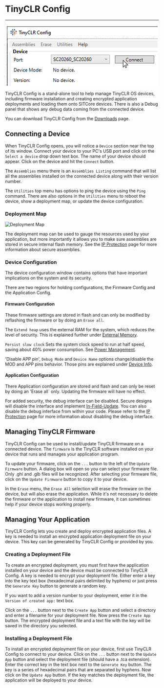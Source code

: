 # TinyCLR Config
---
![TinyCLR Config](images/tinyclr-config.png)

TinyCLR Config is a stand-alone tool to help manage TinyCLR OS devices, including firmware installation and creating encrypted application deployments and loading them onto SITCore devices. There is also a Debug panel that shows any debug data coming from the connected device.

You can download TinyCLR Config from the [Downloads](downloads.md) page.

## Connecting a Device
When TinyCLR Config opens, you will notice a `Device` section near the top of its window. Connect your device to your PC's USB port and click on the `Select a device` drop down text box. The name of your device should appear. Click on the device and hit the `Connect` button.

The `Assemblies` menu there is an `Assemblies Listing` command that will list all the assemblies installed on the connected device along with their version number.

The `Utilities` top menu has options to ping the device using the `Ping` command. There are also options in the `Utilities` menu to reboot the device, show a deployment map, or update the device configuration.

### Deployment Map
![Deployment Map](images/deployment-map.png)

The deployment map can be used to gauge the resources used by your application, but more importantly it allows you to make sure assemblies are stored in secure internal flash memory. See the [IP Protection](tutorials/ip-protection.md) page for more information about secure assemblies.

### Device Configuration

The device configuration window contains options that have important implications on the system and its security.

There are two regions for holding configurations, the Firmware Config and the Application Config.

#### Firmware Configuration
These firmware settings are stored in flash and can only be modified by reflashing the firmware or by doing an `Erase all`.

The `Extend heap` uses the external RAM for the system, which reduces the level of security. This is explained further under [External Memory](tutorials/external-memory.md).

`Persist slow clock` Sets the system clock speed to run at half speed, saving about 40% power consumption. See [Power Management](tutorials/power-management.md).

'Disable APP pin', `Debug Mode` and `Device Name` options change/disable the MOD and APP pins behavior. Those pins are explained under [Device Info](tutorials/device-info.md).

#### Application Configuration
There Application configuration are stored and flash and can only be reset by doing an 'Erase all` only. Updating the firmware will have no effect.

For added security, the debug interface can be disabled. Secure designs will disable the interface and implement [In-Field-Update](tutorials/in-field-update.md). You can also disable the debug interface from within your code. Please refer to the [IP Protection](tutorials/ip-protection.md) page for more information about disabling the debug interface.

## Managing TinyCLR Firmware
TinyCLR Config can be used to install/update TinyCLR firmware on a connected device. The `firmware` is the TinyCLR software installed on your device that runs and manages your application program.

To update your firmware, click on the `...` button to the left of the `Update Firmware` button. A dialog box will open so you can select your firmware file. Only .ghi and .glb files will be recognized. After selecting your firmware file, click on the `Update Firmware` button to copy it to your device.

In the `Erase` menu, the `Erase All` selection will erase the firmware on the device, but will also erase the application. While it's not necessary to delete the firmware or the application to install new firmware, it can sometimes help if your device stops working properly.

## Managing Your Application
TinyCLR Config lets you create and deploy encrypted application files. A key is needed to install an encrypted application deployment file on your device. This key can be generated by TinyCLR Config or provided by you.

### Creating a Deployment File
To create an encrypted deployment, you must first have the application installed on your device and the device must be connected to TinyCLR Config. A key is needed to encrypt your deployment file. Either enter a key into the key text box (hexadecimal pairs delimited by hyphens) or just press the `Generate Key` button to generate a random key.

If you want to add a version number to your deployment, enter it in the `Version of created app:` text box.

Click on the `...` button next to the `Create App` button and select a directory and enter a filename for your deployment file. Now press the `Create App` button. The encrypted deployment file and a text file with the key will be saved in the directory you selected.

### Installing a Deployment File
To install an encrypted deployment file on your device, first use TinyCLR Config to connect to your device. Click on the `...` button next to the `Update App` button and select the deployment file (should have a .tca extension). Enter the correct key in the text box next to the `Generate Key` button. The key is a series of hexadecimal pairs that are separated by hyphens. Now click on the `Update App` button. If the key matches the deployment file, the application will be deployed to your device.
